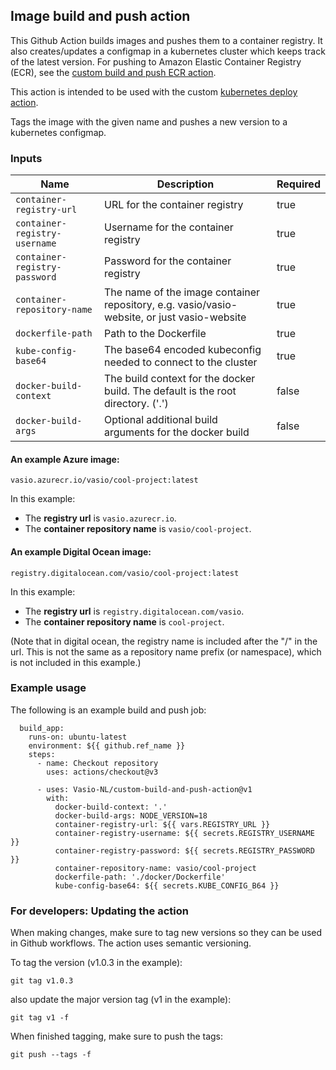 ## Image build and push action

This Github Action builds images and pushes them to a container registry.
It also creates/updates a configmap in a kubernetes cluster which keeps track of the latest version.
For pushing to Amazon Elastic Container Registry (ECR), see the [custom build and push ECR action](https://github.com/Vasio-NL/custom-build-and-push-ECR-action).

This action is intended to be used with the custom [kubernetes deploy action](https://github.com/Vasio-NL/custom-k8s-deploy-action).

Tags the image with the given name and pushes a new version to a kubernetes configmap.

### Inputs

| Name                          | Description                                                                                 | Required |
|-------------------------------|---------------------------------------------------------------------------------------------| --- |
| `container-registry-url`      | URL for the container registry                                                              | true |
| `container-registry-username` | Username for the container registry                                                         | true |
| `container-registry-password` | Password for the container registry                                                         | true |
| `container-repository-name`   | The name of the image container repository, e.g. vasio/vasio-website, or just vasio-website | true |
| `dockerfile-path`             | Path to the Dockerfile                                                                      | true |
| `kube-config-base64`          | The base64 encoded kubeconfig needed to connect to the cluster                              | true |
| `docker-build-context`        | The build context for the docker build. The default is the root directory. ('.')            | false |
| `docker-build-args`           | Optional additional build arguments for the docker build                                    | false |

#### An example Azure image:

`vasio.azurecr.io/vasio/cool-project:latest`

In this example:
- The <b>registry url</b> is `vasio.azurecr.io`.
- The <b>container repository name</b> is `vasio/cool-project`.

#### An example Digital Ocean image:

`registry.digitalocean.com/vasio/cool-project:latest`


In this example:
- The <b>registry url</b> is `registry.digitalocean.com/vasio`.
- The <b>container repository name</b> is `cool-project`.

(Note that in digital ocean, the registry name is included after the \"/\" in the url. This is not the same as a repository name prefix (or namespace), which is not included in this example.)


### Example usage

The following is an example build and push job:

```
  build_app:
    runs-on: ubuntu-latest
    environment: ${{ github.ref_name }}
    steps:
      - name: Checkout repository
        uses: actions/checkout@v3
      
      - uses: Vasio-NL/custom-build-and-push-action@v1
        with:
          docker-build-context: '.'
          docker-build-args: NODE_VERSION=18
          container-registry-url: ${{ vars.REGISTRY_URL }}
          container-registry-username: ${{ secrets.REGISTRY_USERNAME }}
          container-registry-password: ${{ secrets.REGISTRY_PASSWORD }}
          container-repository-name: vasio/cool-project
          dockerfile-path: './docker/Dockerfile'
          kube-config-base64: ${{ secrets.KUBE_CONFIG_B64 }}
```

### For developers: Updating the action
When making changes, make sure to tag new versions so they can be used in Github workflows. The action uses semantic versioning.

To tag the version (v1.0.3 in the example):

`git tag v1.0.3`

also update the major version tag (v1 in the example):

`git tag v1 -f`

When finished tagging, make sure to push the tags:

`git push --tags -f`
